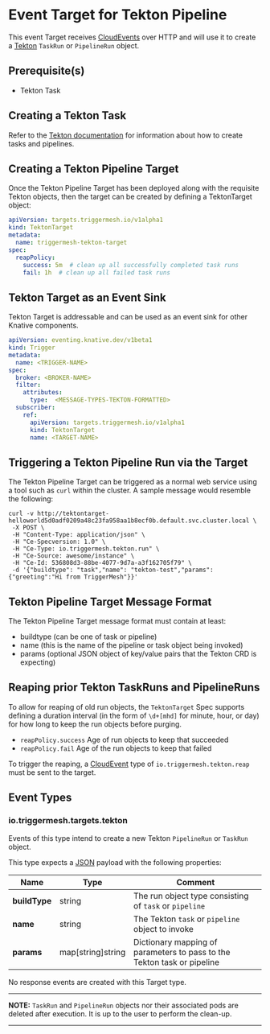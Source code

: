 # Event Target for Tekton Pipeline

This event Target receives [CloudEvents][ce] over HTTP and will use it to
create a [Tekton][tekton] `TaskRun` or `PipelineRun` object.

## Prerequisite(s)

- Tekton Task

## Creating a Tekton Task

Refer to the [Tekton documentation][tekton] for information about how to create
tasks and pipelines.

## Creating a Tekton Pipeline Target

Once the Tekton Pipeline Target has been deployed along with the
requisite Tekton objects, then the target can be created by defining a TektonTarget object:

```yaml
apiVersion: targets.triggermesh.io/v1alpha1
kind: TektonTarget
metadata:
  name: triggermesh-tekton-target
spec:
  reapPolicy:
    success: 5m  # clean up all successfully completed task runs
    fail: 1h  # clean up all failed task runs
```

## Tekton Target as an Event Sink

Tekton Target is addressable and can be used as an event sink for other
Knative components.

```yaml
apiVersion: eventing.knative.dev/v1beta1
kind: Trigger
metadata:
  name: <TRIGGER-NAME>
spec:
  broker: <BROKER-NAME>
  filter:
    attributes:
      type:  <MESSAGE-TYPES-TEKTON-FORMATTED>
  subscriber:
    ref:
      apiVersion: targets.triggermesh.io/v1alpha1
      kind: TektonTarget
      name: <TARGET-NAME>
```

## Triggering a Tekton Pipeline Run via the Target

The Tekton Pipeline Target can be triggered as a normal web service using a
tool such as `curl` within the cluster.  A sample message would resemble the
following:

```console
curl -v http://tektontarget-helloworld5d0adf0209a48c23fa958aa1b8ecf0b.default.svc.cluster.local \
 -X POST \
 -H "Content-Type: application/json" \
 -H "Ce-Specversion: 1.0" \
 -H "Ce-Type: io.triggermesh.tekton.run" \
 -H "Ce-Source: awesome/instance" \
 -H "Ce-Id: 536808d3-88be-4077-9d7a-a3f162705f79" \
 -d '{"buildtype": "task","name": "tekton-test","params":{"greeting":"Hi from TriggerMesh"}}'
```

## Tekton Pipeline Target Message Format

The Tekton Pipeline Target message format must contain at least:
  - buildtype (can be one of task or pipeline)
  - name (this is the name of the pipeline or task object being invoked)
  - params (optional JSON object of key/value pairs that the Tekton CRD is expecting)

## Reaping prior Tekton TaskRuns and PipelineRuns

To allow for reaping of old run objects, the `TektonTarget` Spec supports defining
a duration interval (in the form of `\d+[mhd]` for minute, hour, or day) for how
long to keep the run objects before purging.

  - `reapPolicy.success` Age of run objects to keep that succeeded
  - `reapPolicy.fail` Age of the run objects to keep that failed

To trigger the reaping, a [CloudEvent][ce] type of `io.triggermesh.tekton.reap`
must be sent to the target.

## Event Types

### io.triggermesh.targets.tekton

Events of this type intend to create a new Tekton `PipelineRun` or `TaskRun` object.

This type expects a [JSON][ce-jsonformat] payload with the following properties:

| Name  |  Type |  Comment |
|---|---|---|
| **buildType**| string  |  The run object type consisting of `task` or `pipeline` |
| **name** |  string | The Tekton `task` or `pipeline` object to invoke  |
| **params**| map[string]string | Dictionary mapping of parameters to pass to the Tekton task or pipeline|

No response events are created with this Target type.

---
**NOTE:**
`TaskRun` and `PipelineRun` objects nor their associated pods are deleted after execution.
It is up to the user to perform the clean-up.

---

[ce]: https://cloudevents.io/
[ce-jsonformat]: https://github.com/cloudevents/spec/blob/v1.0/json-format.md
[tekton]: https://tekton.dev/
